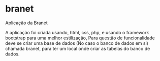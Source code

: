 # branet
Aplicação da Branet

A aplicação foi criada usando, html, css, php, e usando o framework bootstrap para uma melhor estilização, Para questão de funcionalidade deve se criar uma base de dados (No caso o banco de dados em si) chamada branet, para ter um local onde criar as tabelas do banco de dados.
